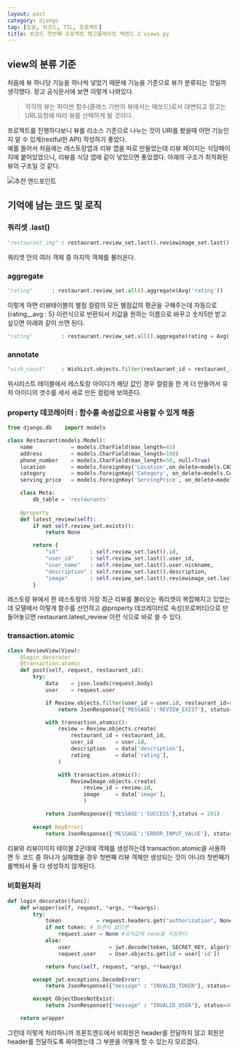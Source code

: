 ```yaml
---
layout: post
category: django
tag: [입문, 위코드, TIL, 프로젝트]
title: 위코드 첫번째 프로젝트 탱고플레이트 백엔드 2 views.py
---
```


## view의 분류 기준

처음에 뷰 하나당 기능을 하나씩 넣었기 때문에 기능을 기준으로 뷰가 분류되는 것일까 생각했다. 
장고 공식문서에 보면 이렇게 나와있다.

> 각각의 뷰는 파이썬 함수(클래스 기반의 뷰에서는 매쏘드)로서 대변되고 장고는 URL요청에 따라 뷰를 선택하게 될 것이다.

프로젝트를 진행하다보니 뷰를 리소스 기준으로 나누는 것이 URI를 봤을때 어떤 기능인 지 알 수 있게(restful한 API) 작성하기 좋았다.  
예를 들어서 처음에는 레스토랑앱과 리뷰 앱을 따로 만들었는데 리뷰 페이지는 식당페이지에 붙어있었으니, 리뷰를 식당 앱에 같이 넣었으면 좋았겠다. 아래의 구조가 최적화된 뷰의 구조일 것 같다. 

![추천 엔드포인트]('/public/img/view_endpoint.png')

## 기억에 남는 코드 및 로직 

### 쿼리셋 .last()
```python
"restaurant_img" : restaurant.review_set.last().reviewimage_set.last().image,
```
쿼리셋 안의 여러 객체 중 마지막 객체를 불러온다.

### aggregate
```python
"rating"      : restaurant.review_set.all().aggregate(Avg('rating'))
```
이렇게 하면 리뷰테이블의 별점 컬럼의 모든 별점값의 평균을 구해주는데 자동으로 {rating__avg : 5} 이런식으로 반환되서 키값을 원하는 이름으로 바꾸고 숫자5만 받고 싶으면 아래와 같이 쓰면 된다. 

```python
"rating"         : restaurant.review_set.all().aggregate(rating = Avg('rating'))['rating']
```

### annotate
```python
"wish_count"     : WishList.objects.filter(restaurant_id = restaurant_id).annotate(cnt=Count('user_id')).count(),
```
위시리스트 테이블에서 레스토랑 아이디가 해당 값인 경우 컬럼을 한 개 더 만들어서 유저 아이디의 갯수를 세서 새로 만든 컬럼에 보여준다.

### property 데코레이터 : 함수를 속성값으로 사용할 수 있게 해줌 
```python
from django.db    import models

class Restaurant(models.Model):
    name            = models.CharField(max_length=45)
    address         = models.CharField(max_length=100)
    phone_number    = models.CharField(max_length=50, null=True)
    location        = models.ForeignKey('Location',on_delete=models.CASCADE)
    category        = models.ForeignKey('Category', on_delete=models.CASCADE)
    serving_price   = models.ForeignKey('ServingPrice', on_delete=models.CASCADE)

    class Meta:
        db_table = 'restaurants'
    
    @property
    def latest_review(self):
        if not self.review_set.exists():
            return None

        return {
            "id"          : self.review_set.last().id,
            "user_id"     : self.review_set.last().user_id,
            "user_name"   : self.review_set.last().user.nickname,
            "description" : self.review_set.last().description,
            "image"       : self.review_set.last().reviewimage_set.last().image
        }
```
레스토랑 뷰에서 한 레스토랑의 가장 최근 리뷰를 불러오는 쿼리셋이 복잡해지고 있었는데 모델에서 이렇게 함수를 선언하고 
@property 데코레이터로 속성(프로퍼티)으로 만들어놓으면 restaurant.latest_review 이런 식으로 바로 쓸 수 있다.

### transaction.atomic
```python
class ReviewView(View):
    @login_decorator
    @transaction.atomic
    def post(self, request, restaurant_id):
        try:
            data    = json.loads(request.body)
            user    = request.user

            if Review.objects.filter(user_id = user.id, restaurant_id=restaurant_id).exists():
                return JsonResponse({'MESSAGE':'REVIEW_EXIST'}, status=400)

            with transaction.atomic():
                review = Review.objects.create(
                    restaurant_id = restaurant_id,
                    user_id       = user.id,
                    description   = data['description'],
                    rating        = data['rating'],
                )

                with transaction.atomic():
                    ReviewImage.objects.create(
                        review_id = review.id,
                        image     = data['image'],
                        )

            return JsonResponse({'MESSAGE':'SUCCESS'},status = 201)
    
        except KeyError:
            return JsonResponse({'MESSAGE':'ERROR_INPUT_VALUE'}, status=404) 
```
리뷰와 리뷰이미지 테이블 2군데에 객체를 생성하는데 transaction.atomic을 사용하면 두 코드 중 하나가 실패했을 경우 첫번째 리뷰 객체만 생성되는 것이 아니라 첫번째가 롤백되서 둘 다 생성하지 않게된다. 


### 비회원처리

```python
def login_decorator(func):
    def wrapper(self, request, *args, **kwargs):
        try:
            token           = request.headers.get("authorization", None)
            if not token: # 토큰이 없으면 
                request.user = None #유저값에 none을 저장한다
            else:
                user            = jwt.decode(token, SECRET_KEY, algorithms='HS256')
                request.user    = User.objects.get(id = user['id'])

            return func(self, request, *args, **kwargs)

        except jwt.exceptions.DecodeError:
            return JsonResponse({"message" : "INVALID_TOKEN"}, status=400)

        except ObjectDoesNotExist:
            return JsonResponse({"message" : "INVALID_USER"}, status=400)

    return wrapper 

```
그런데 이렇게 처리하니까 프론트엔드에서 비회원은 header를 전달하지 않고 회원은 header를 전달하도록 짜야했는데 그 부분을 어떻게 할 수 있는지 모르겠다.